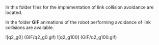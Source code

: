 In this folder files for the implementation of link collision avoidance are located.

In the folder **GIF** animations of the robot performing avoidance of link collisions are available.

![q2_g0] (GIF/q2_g0.gif)
![q2_g100] (GIF/q2_g100.gif)

